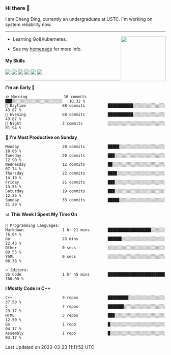 ### Hi there 👋

I am Cheng Ding, currently an undergraduate at USTC.
I'm working on system reliability now.

---

<img align="right" height="141" src="https://github-readme-stats.vercel.app/api?username=IrisesD&theme=tokyonight&show_icons=true&count_private=true">

-  Learning Go&Kubernetes.

-  See my [homepage](https://irisesd.github.io) for more info.

#### My Skills

![](https://img.shields.io/badge/C++-65318e?logo=cplusplus&logoColor=fff)
![](https://img.shields.io/badge/Python-3e74a2?logo=python&logoColor=fff)
![](https://img.shields.io/badge/C-5654a2?logo=c&logoColor=fff)
![](https://img.shields.io/badge/Go-00aaff?logo=go&logoColor=fff)
![](https://img.shields.io/badge/Docker-0088ff?logo=docker&logoColor=fff)
![](https://img.shields.io/badge/Kubernetes-0066FF?logo=kubernetes&logoColor=fff)

---
<!--START_SECTION:waka-->
**I'm an Early 🐤** 

```text
🌞 Morning                16 commits          ███░░░░░░░░░░░░░░░░░░░░░░   10.32 % 
🌆 Daytime                68 commits          ███████████░░░░░░░░░░░░░░   43.87 % 
🌃 Evening                68 commits          ███████████░░░░░░░░░░░░░░   43.87 % 
🌙 Night                  3 commits           ░░░░░░░░░░░░░░░░░░░░░░░░░   01.94 % 
```
📅 **I'm Most Productive on Sunday** 

```text
Monday                   28 commits          █████░░░░░░░░░░░░░░░░░░░░   18.06 % 
Tuesday                  20 commits          ███░░░░░░░░░░░░░░░░░░░░░░   12.90 % 
Wednesday                12 commits          ██░░░░░░░░░░░░░░░░░░░░░░░   07.74 % 
Thursday                 22 commits          ████░░░░░░░░░░░░░░░░░░░░░   14.19 % 
Friday                   21 commits          ███░░░░░░░░░░░░░░░░░░░░░░   13.55 % 
Saturday                 19 commits          ███░░░░░░░░░░░░░░░░░░░░░░   12.26 % 
Sunday                   33 commits          █████░░░░░░░░░░░░░░░░░░░░   21.29 % 
```


📊 **This Week I Spent My Time On** 

```text
💬 Programming Languages: 
Markdown                 1 hr 21 mins        ███████████████████░░░░░░   76.64 % 
Go                       23 mins             ██████░░░░░░░░░░░░░░░░░░░   22.43 % 
Other                    0 secs              ░░░░░░░░░░░░░░░░░░░░░░░░░   00.55 % 
YAML                     0 secs              ░░░░░░░░░░░░░░░░░░░░░░░░░   00.38 % 

🔥 Editors: 
VS Code                  1 hr 45 mins        █████████████████████████   100.00 % 
```

**I Mostly Code in C++** 

```text
C++                      9 repos             █████████░░░░░░░░░░░░░░░░   37.50 % 
C                        7 repos             ███████░░░░░░░░░░░░░░░░░░   29.17 % 
HTML                     3 repos             ███░░░░░░░░░░░░░░░░░░░░░░   12.50 % 
Go                       1 repo              █░░░░░░░░░░░░░░░░░░░░░░░░   04.17 % 
Assembly                 1 repo              █░░░░░░░░░░░░░░░░░░░░░░░░   04.17 % 
```




 Last Updated on 2023-03-23 11:11:52 UTC
<!--END_SECTION:waka-->